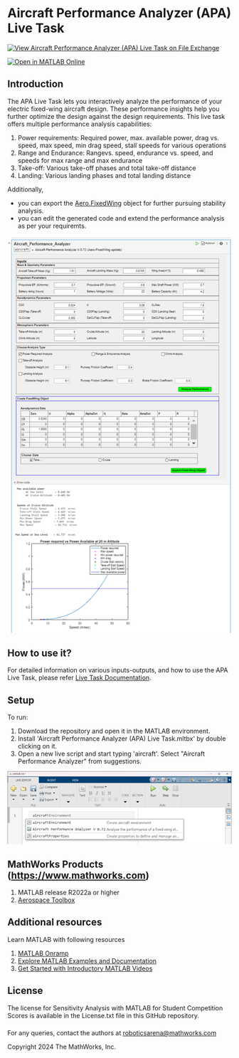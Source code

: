 # Aircraft Performance Analyzer (APA) Live Task

<!-- [![View <File Exchange Title> on File Exchange](https://www.mathworks.com/matlabcentral/images/matlab-file-exchange.svg)]()  --> 


[![View Aircraft Performance Analyzer (APA) Live Task on File Exchange](https://www.mathworks.com/matlabcentral/images/matlab-file-exchange.svg)](https://in.mathworks.com/matlabcentral/fileexchange/162556-aircraft-performance-analyzer-apa-live-task)

[![Open in MATLAB Online](https://www.mathworks.com/images/responsive/global/open-in-matlab-online.svg)](https://matlab.mathworks.com/open/github/v1?repo=mathworks/Aircraft-Performance-Analyzer-APA-Live-Task) 
<!-- Add this icon to the README if this repo also appears on File Exchange via the "Connect to GitHub" feature --> 



## Introduction

The APA Live Task lets you interactively analyze the performance of your electric fixed-wing aircraft design. These performance insights help you further optimize the design against the design requirements.
This live task offers multiple performance analysis capabilities:
1. Power requirements:  Required power, max. available power, drag vs. speed, max speed, min drag speed, stall speeds for various operations
2. Range and Endurance: Rangevs. speed, endurance vs. speed, and speeds for max range and max endurance
3. Take-off: Various take-off phases and total take-off distance
4. Landing: Various landing phases and total landing distance
   
Additionally,
-   you can export the [Aero.FixedWing](https://in.mathworks.com/help/aerotbx/ug/aero.fixedwing-class.html) object for further pursuing stability analysis.
-   you can edit the generated code and extend the performance analysis as per your requiremts. 

<tr>
<td> <img src="Images/APA.png" alt="APA Live Task" width="600px"/> </td> </tr>

## How to use it?
For detailed information on various inputs-outputs, and how to use the APA Live Task, please refer [Live Task Documentation](Live_Task_Documentation.md).  


## Setup
To run: 
1. Download the repository and open it in the MATLAB environment.
2. Install 'Aircraft Performance Analyzer (APA) Live Task.mltbx' by double clicking on it.
3. Open a new live script and start typing 'aircraft'. Select "Aircraft Performance Analyzer" from suggestions.
<td> <img src="Images/Search_APA.png" alt="APA Search" width="600px""/> </td>


## MathWorks Products (https://www.mathworks.com)
<!--- Make sure you have a License.txt within your Repo --->
1. MATLAB release R2022a or higher
2. [Aerospace Toolbox](https://in.mathworks.com/help/aerotbx/)


## Additional resources
Learn MATLAB with following resources
1. [MATLAB Onramp](https://matlabacademy.mathworks.com/details/matlab-onramp/gettingstarted)
2. [Explore MATLAB  Examples and Documentation](https://in.mathworks.com/help/matlab/getting-started-with-matlab.html)
3. [Get Started with Introductory MATLAB Videos](https://in.mathworks.com/videos.html#matlabgetstarted)

## License
<!--- Make sure you have a License.txt within your Repo --->

The license for Sensitivity Analysis with MATLAB for Student Competition Scores is available in the License.txt file in this GitHub repository.




### 


For any queries, contact the authors at roboticsarena@mathworks.com
<!--- Make sure you have a License.txt within your Repo --->




<!--- Make sure you have a License.txt within your Repo --->
Copyright 2024 The MathWorks, Inc.



